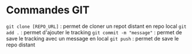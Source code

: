 # Commandes GIT

```git clone [REPO_URL]``` : permet de cloner un repot distant en repo local
```git add .``` : permet d'ajouter le tracking 
```git commit -m "message"``` : permet de save le tracking avec un message en local
```git push``` : permet de save le repo distant